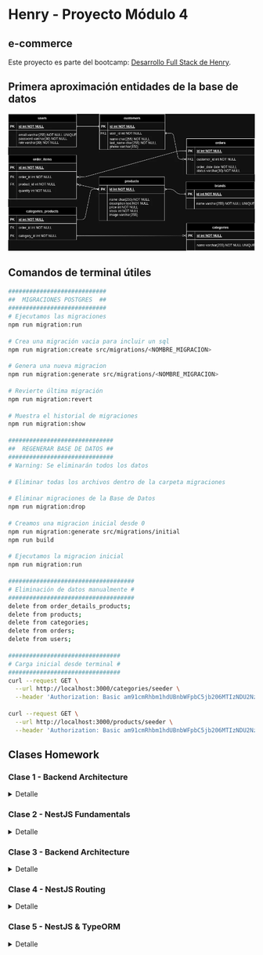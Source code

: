 # Henry - Proyecto Módulo 4

## e-commerce

Este proyecto es parte del bootcamp: [Desarrollo Full Stack de Henry](https://www.soyhenry.com/?gad_source=1).

## Primera aproximación entidades de la base de datos

![DER](./docs/der.webp)

## Comandos de terminal útiles

```bash
############################
##  MIGRACIONES POSTGRES  ##
############################
# Ejecutamos las migraciones
npm run migration:run

# Crea una migración vacia para incluir un sql
npm run migration:create src/migrations/<NOMBRE_MIGRACION>

# Genera una nueva migracion
npm run migration:generate src/migrations/<NOMBRE_MIGRACION>

# Revierte última migración
npm run migration:revert

# Muestra el historial de migraciones
npm run migration:show

##############################
##  REGENERAR BASE DE DATOS ##
##############################
# Warning: Se eliminarán todos los datos

# Eliminar todas los archivos dentro de la carpeta migraciones

# Eliminar migraciones de la Base de Datos
npm run migration:drop

# Creamos una migracion inicial desde 0
npm run migration:generate src/migrations/initial
npm run build

# Ejecutamos la migracion inicial
npm run migration:run

####################################
# Eliminación de datos manualmente #
####################################
delete from order_details_products;
delete from products;
delete from categories;
delete from orders;
delete from users;

################################
# Carga inicial desde terminal #
################################
curl --request GET \
  --url http://localhost:3000/categories/seeder \
  --header 'Authorization: Basic am91cmRhbm1hdUBnbWFpbC5jb206MTIzNDU2Nzg='

curl --request GET \
  --url http://localhost:3000/products/seeder \
  --header 'Authorization: Basic am91cmRhbm1hdUBnbWFpbC5jb206MTIzNDU2Nzg='
```

## Clases Homework

### Clase 1 - Backend Architecture

<details>
<summary>Detalle</summary>

#### ACTIVIDAD 01

Crear y planificar el DER del proyecto a implementar tomando en cuenta la siguientes consideraciones. La aplicación consistirá en un e-commerce en el cual...

- Un Usuario podrá registrarse e ingresar a la aplicación mediante usuario y contraseña.

- El Usuario registrado puede realizar compras de productos mediante un carrito de compras (solo una unidad de cada producto) emitiendo una Orden de compra que registra la información en un Detalle de Compras.

- Las Órdenes de compras son asociadas al Usuario y estas a su vez tienen asociado un Detalle de Compra con la información de los productos adquiridos.

- Un Usuario Administrador, tendrá la posibilidad de actualizar la información de los productos cargados en la base de datos así como actualizar stock o agregar imágenes mediante un servicio de nube.

**[REQUISITOS]**:

Al finalizar este hito deberás tener la estructura básica del proyecto individual de e-commerce y una idea teórica de las entidades de la base de datos así como sus relaciones.

</details>

### Clase 2 - NestJS Fundamentals

<details>
<summary>Detalle</summary>

#### ACTIVIDAD 01

Crear un proyecto en Nest JS bajo el nombre ecommerce-<usuario de github>.

#### ACTIVIDAD 02

Crear los módulos Products, Users y Auth.

#### ACTIVIDAD 03

Crear sus respectivos controllers y services.

#### ACTIVIDAD 04

Crear los endpoints GET /products, GET /users y Get /auth.

#### ACTIVIDAD 05

Crear un middleware global que loguee la ruta, método y la fecha-hora en que se llamó al endpoint.

**TIPS ¡Bien hecho!**

- Utiliza Nest CLI para inicializar el proyecto.
- Recuerda “modularizar” el código para trabajar de forma ordenada.

**[REQUISITOS]**:

Al finalizar este hito deberás tener un proyecto de node con la estructura básica del proyecto individual de e-commerce. Los endpoints principales del proyecto deberán ser capaces de recibir solicitudes desde el cliente y activar un middleware que nos permita identificar mediante un log en la terminal la ruta invocada.

</details>

### Clase 3 - Backend Architecture

<details>
<summary>Detalle</summary>

#### ACTIVIDAD 01

Crear los repositorios para Users y Products.

#### ACTIVIDAD 02

Guardar las entidades en un array en memoria.

#### ACTIVIDAD 03

Cargar algunas entidades de prueba hardcodeadas, con las siguientes propiedades...

**Users**

- id:number
- email: string
- name: string
- password: string
- address: string
- phone: string
- country?: string | undefined
- city?: string | undefined

**Products**

- id:number
- name: string
- description: string
- price: number
- stock: boolean
- imgUrl: string

#### ACTIVIDAD 04

Modificar los endpoints GET /products y GET /users para que devuelvan el array de entidades.

**TIPS ¡Bien hecho!**

- Recuerda que los controllers sólo pueden comunicarse con el repositorio a través de los servicios.

- No olvides actualizar el array de providers.

**[REQUISITOS]**:

- Al finalizar este hito, el alumno deberá implementar de manera satisfactoria un repositorio para cada entidad del proyecto.

- Los endpoints de la aplicación deben funcionar de manera correcta y devolver la información provista por cada repositorio.

</details>

### Clase 4 - NestJS Routing

<details>
<summary>Detalle</summary>

#### ACTIVIDAD 01

Crear todos los endpoints CRUD para Products y Users (GET, GET{id}, POST, PUT{id}, DELETE{id}).

#### ACTIVIDAD 02

Desarrollar la lógica de creación, listado y eliminación desde el repository.

- GET debe devolver la lista de elementos , y httpStatus = 200.

- GET{id} debe devolver el elemento con id pedido, y httpStatus = 200.

- En el caso de Users, no devolver el password.

- POST debe devolver el id de la entidad creada, y httpStatus = 201.

- PUT{id} y DELETE{id} pueden devolver el id de la entidad editada/eliminada y httpStatus 200.

#### ACTIVIDAD 03

Validar en POST y PUT que la estructura de la entidad corresponda a la estructura de cada entidad.

#### ACTIVIDAD 04

El método GET puede recibir como query params los valores page y limit.

- Si no recibe el parámetro page, el valor por defecto es 1.

- Si no recibe el parámetro limit, el valor por defecto es 5.

- Bonus: Implementar la lógica desde el repositorio, para paginar las entradas devuelvas.

#### ACTIVIDAD 05

Crear el endpoint POST /auth/signin, que reciba email y password.

- Para el login se utilizarán las credenciales email / password.

- Inyectar el usersRepository para poder hacer consultas.

- No se procederá al login si faltan alguna de las dos credenciales.

- No se procederá con el login en caso de que no exista un usuario registrado con la dirección de email proporcionada.

- En caso de que el usuario no exista o la contraseña proporcionada no coincida con la registrada, se deberá enviar una única respuesta para cualquiera de los casos. Ej: “Email o password incorrectos”. NOTA: Por seguridad es preferible no especificar cuál de los dos datos ha fallado en su verificación.

#### ACTIVIDAD 06

Dentro de la carpeta Auth, crear una guarda AuthGuard, que debe verificar lo siguiente...

- Debe existir un header Authorization.

- Dicho header, tiene que tener una estructura como la siguiente: Basic: <email>:<password>.

- NO validaremos por ahora que sea un email y un password válido, únicamente verificar si el header es enviado y continente un email y un password.

- Todos los endpoints de Users, salvo el POST, deben utilizar esta guarda.

- Todos los endpoints de Products, salvo el GET y el GET{id} deben utilizar esta guarda.

**TIPS ¡Bien hecho!**

- No te preocupes por ahora por el manejo de errores, la ruta de autenticación puede devolver strings únicamente.

**[REQUISITOS]**:

- Al finalizar este hito el proyecto debe contar con una ruta para cada una de las acciones correspondientes al CRUD de cada entidad.
- La lógica de estas tareas deberá estar encapsulada en el repositorio correspondiente.
- Los endpoints deberán ser validados para asegurar la integridad de la información recibida en la solicitud.
- Las rutas deberán ser protegidas por una guarda.

</details>

### Clase 5 - NestJS & TypeORM

<details>
<summary>Detalle</summary>

#### ACTIVIDAD 01

Instalar y configurar las librerías necesarias para utilizar TypeORM y postgres.

- Crear un archivo de configuración para la conexión con TypeORM.

- Los datos de conexión a la BD deben ser almacenados en variables de entorno.

- Crear el módulo de conexión de manera global.

#### ACTIVIDAD 02

Definir las siguientes entidades de typeorm con sus respectivas relaciones.

**Users**

- id: debe ser un valor único generado automáticamente en formato UUID. No puede ser nulo y actúa como la clave primaria de la entidad.
- name: debe ser una cadena de texto de máximo 50 caracteres y no puede ser nulo.
- email: debe ser una cadena de texto de máximo 50 caracteres, único y no puede ser nulo.
- password: debe ser una cadena de texto de máximo 20 caracteres y no puede ser nulo.
- phone: debe ser un número entero.
- country: debe ser una cadena de texto de máximo 50 caracteres.
- address: debe ser un texto.
- city: debe ser una cadena de texto de máximo 50 caracteres.
- orders_id: Relación 1:N con orders.

**Products**

- id: debe ser un valor único generado automáticamente en formato UUID. No puede ser nulo y actúa como la clave primaria de la entidad.
- name: debe ser una cadena de texto de máximo 50 caracteres y no puede ser nulo.
- description: debe ser un texto y no puede ser nulo.
- price: debe ser un número decimal con una precisión de 10 dígitos y una escala de 2 dígitos. No puede ser nulo.
- stock: debe ser un valor numérico. No puede ser nulo.
- imgUrl: debe ser una cadena de texto, en caso de no recibir un valor debe asignar una imagen por defecto.
- category_id (Relación 1:N).
- Relación N:N con orderDetails.

**Categories**

- id: debe ser un valor único generado automáticamente en formato UUID. No puede ser nulo y actúa como la clave primaria de la entidad.
- name: debe ser una cadena de texto de máximo 50 caracteres y no puede ser nulo.
- Relación 1:1 con products.

**Orders**

- id: debe ser un valor único generado automáticamente en formato UUID. No puede ser nulo y actúa como la clave primaria de la entidad.
- user_id: (Relación 1:N) con users.
- date.
- Relación 1:1 con orderDetails.

**OrderDetails**

- id: debe ser un valor único generado automáticamente en formato UUID. No puede ser nulo y actúa como la clave primaria de la entidad.
- price: debe ser un número decimal con una precisión de 10 dígitos y una escala de 2 dígitos. No puede ser nulo.
- order_id: Relación 1:1 con orders.
- Relación N:N con products.

</details>
